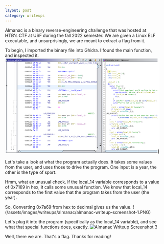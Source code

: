 ```yaml
---
layout: post
category: writeups
---
```


Almanac is a binary reverse-engineering challenge that was hosted at HTB's CTF at USF during the fall 2022 semester. We are given a Linux ELF executable, and unsurprisingly, we are meant to extract a flag from it.

To begin, I imported the binary file into Ghidra. I found the main function, and inspected it.
![Almanac Writeup Screenshot 1](https://github.com/johntrigg/johntrigg.github.io/blob/master/assets/images/writeups/almanac/almanac-writeup-screenshot-1.PNG?raw=true)

Let's take a look at what the program actually does. It takes some values from the user, and uses those to drive the program. One input is a year, the other is the type of sport.

Hmm, what an unusual check. If the local_14 variable corresponds to a value of 0x7169 in hex, it calls some unusual function. We know that local_14 corresponds to the first value that the program takes from the user (the year). 

So, Converting 0x7a69 from hex to decimal gives us the value. 
!(/assets/images/writeups/almanac/almanac-writeup-screenshot-1.PNG)

Let's plug it into the program (specifically as the local_14 variable), and see what that special functions does, exactly.
![Almanac Writeup Screenshot 3](https://raw.githubusercontent.com/johntrigg/johntrigg.github.io/tree/master/assets/images/writeups/almanac/almanac-writeup-screenshot-3.PNG)

Well, there we are. That's a flag. Thanks for reading!